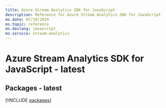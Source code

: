```yaml
---
title: Azure Stream Analytics SDK for JavaScript
description: Reference for Azure Stream Analytics SDK for JavaScript
ms.date: 07/29/2024
ms.topic: reference
ms.devlang: javascript
ms.service: stream-analytics
---
```

# Azure Stream Analytics SDK for JavaScript - latest
## Packages - latest
[!INCLUDE [packages](stream-analytics-index.md)]